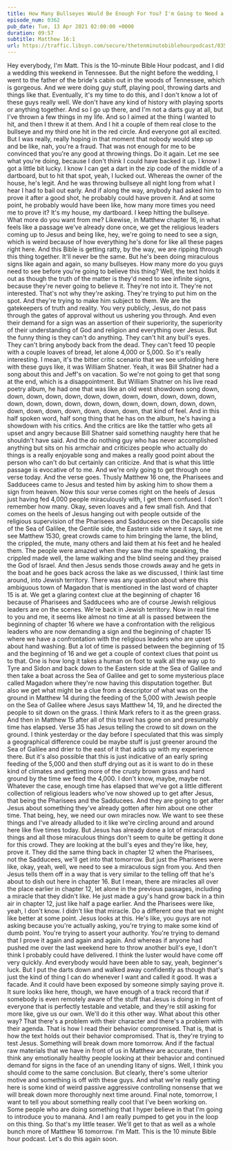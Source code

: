 ```yaml
---
title: How Many Bullseyes Would Be Enough For You? I'm Going to Need a Number.
episode_num: 0362
pub_date: Tue, 13 Apr 2021 02:00:00 +0000
duration: 09:57
subtitle: Matthew 16:1
url: https://traffic.libsyn.com/secure/thetenminutebiblehourpodcast/0357a.mp3
---
```


 Hey everybody, I'm Matt. This is the 10-minute Bible Hour podcast, and I did a wedding this weekend in Tennessee. But the night before the wedding, I went to the father of the bride's cabin out in the woods of Tennessee, which is gorgeous. And we were doing guy stuff, playing pool, throwing darts and things like that. Eventually, it's my time to do this, and I don't know a lot of these guys really well. We don't have any kind of history with playing sports or anything together. And so I go up there, and I'm not a darts guy at all, but I've thrown a few things in my life. And so I aimed at the thing I wanted to hit, and then I threw it at them. And I hit a couple of them real close to the bullseye and my third one hit in the red circle. And everyone got all excited. But I was really, really hoping in that moment that nobody would step up and be like, nah, you're a fraud. That was not enough for me to be convinced that you're any good at throwing things. Do it again. Let me see what you're doing, because I don't think I could have backed it up. I know I got a little bit lucky. I know I can get a dart in the zip code of the middle of a dartboard, but to hit that spot, yeah, I lucked out. Whereas the owner of the house, he's legit. And he was throwing bullseye all night long from what I hear I had to bail out early. And if along the way, anybody had asked him to prove it after a good shot, he probably could have proven it. And at some point, he probably would have been like, how many more times you need me to prove it? It's my house, my dartboard. I keep hitting the bullseye. What more do you want from me? Likewise, in Matthew chapter 16, in what feels like a passage we've already done once, we get the religious leaders coming up to Jesus and being like, hey, we're going to need to see a sign, which is weird because of how everything he's done for like all these pages right here. And this Bible is getting ratty, by the way, we are ripping through this thing together. It'll never be the same. But he's been doing miraculous signs like again and again, so many bullseyes. How many more do you guys need to see before you're going to believe this thing? Well, the text holds it out as though the truth of the matter is they'd need to see infinite signs, because they're never going to believe it. They're not into it. They're not interested. That's not why they're asking. They're trying to put him on the spot. And they're trying to make him subject to them. We are the gatekeepers of truth and reality. You very publicly, Jesus, do not pass through the gates of approval without us ushering you through. And even their demand for a sign was an assertion of their superiority, the superiority of their understanding of God and religion and everything over Jesus. But the funny thing is they can't do anything. They can't hit any bull's eyes. They can't bring anybody back from the dead. They can't feed 10 people with a couple loaves of bread, let alone 4,000 or 5,000. So it's really interesting. I mean, it's the bitter critic scenario that we see unfolding here with these guys like, it was William Shatner. Yeah, it was Bill Shatner had a song about this and Jeff's on vacation. So we're not going to get that song at the end, which is a disappointment. But William Shatner on his live read poetry album, he had one that was like an old west showdown song down, down, down, down, down, down, down, down, down, down, down, down, down, down, down, down, down, down, down, down, down, down, down, down, down, down, down, down, down, down, that kind of feel. And in this half spoken word, half song thing that he has on the album, he's having a showdown with his critics. And the critics are like the tattler who gets all upset and angry because Bill Shatner said something naughty here that he shouldn't have said. And the do nothing guy who has never accomplished anything but sits on his armchair and criticizes people who actually do things is a really enjoyable song and makes a really good point about the person who can't do but certainly can criticize. And that is what this little passage is evocative of to me. And we're only going to get through one verse today. And the verse goes. Thusly Matthew 16 one, the Pharisees and Sadducees came to Jesus and tested him by asking him to show them a sign from heaven. Now this sour verse comes right on the heels of Jesus just having fed 4,000 people miraculously with, I get them confused. I don't remember how many. Okay, seven loaves and a few small fish. And that comes on the heels of Jesus hanging out with people outside of the religious supervision of the Pharisees and Sadducees on the Decapolis side of the Sea of Galilee, the Gentile side, the Eastern side where it says, let me see Matthew 1530, great crowds came to him bringing the lame, the blind, the crippled, the mute, many others and laid them at his feet and he healed them. The people were amazed when they saw the mute speaking, the crippled made well, the lame walking and the blind seeing and they praised the God of Israel. And then Jesus sends those crowds away and he gets in the boat and he goes back across the lake as we discussed, I think last time around, into Jewish territory. There was any question about where this ambiguous town of Magadon that is mentioned in the last word of chapter 15 is at. We get a glaring context clue at the beginning of chapter 16 because of Pharisees and Sadducees who are of course Jewish religious leaders are on the scenes. We're back in Jewish territory. Now in real time to you and me, it seems like almost no time at all is passed between the beginning of chapter 16 where we have a confrontation with the religious leaders who are now demanding a sign and the beginning of chapter 15 where we have a confrontation with the religious leaders who are upset about hand washing. But a lot of time is passed between the beginning of 15 and the beginning of 16 and we get a couple of context clues that point us to that. One is how long it takes a human on foot to walk all the way up to Tyre and Sidon and back down to the Eastern side at the Sea of Galilee and then take a boat across the Sea of Galilee and get to some mysterious place called Magadon where they're now having this disputation together. But also we get what might be a clue from a descriptor of what was on the ground in Matthew 14 during the feeding of the 5,000 with Jewish people on the Sea of Galilee where Jesus says Matthew 14, 19, and he directed the people to sit down on the grass. I think Mark refers to it as the green grass. And then in Matthew 15 after all of this travel has gone on and presumably time has elapsed. Verse 35 has Jesus telling the crowd to sit down on the ground. I think yesterday or the day before I speculated that this was simply a geographical difference could be maybe stuff is just greener around the Sea of Galilee and drier to the east of it that adds up with my experience there. But it's also possible that this is just indicative of an early spring feeding of the 5,000 and then stuff drying out as it is want to do in these kind of climates and getting more of the crusty brown grass and hard ground by the time we feed the 4,000. I don't know, maybe, maybe not. Whatever the case, enough time has elapsed that we've got a little different collection of religious leaders who've now showed up to get after Jesus, that being the Pharisees and the Sadducees. And they are going to get after Jesus about something they've already gotten after him about one other time. That being, hey, we need our own miracles now. We want to see these things and I've already alluded to it like we're circling around and around here like five times today. But Jesus has already done a lot of miraculous things and all those miraculous things don't seem to quite be getting it done for this crowd. They are looking at the bull's eyes and they're like, hey, prove it. They did the same thing back in chapter 12 when the Pharisees, not the Sadducees, we'll get into that tomorrow. But just the Pharisees were like, okay, yeah, well, we need to see a miraculous sign from you. And then Jesus tells them off in a way that is very similar to the telling off that he's about to dish out here in chapter 16. But I mean, there are miracles all over the place earlier in chapter 12, let alone in the previous passages, including a miracle that they didn't like. He just made a guy's hand grow back in a thin air in chapter 12, just like half a page earlier. And the Pharisees were like, yeah, I don't know. I didn't like that miracle. Do a different one that we might like better at some point. Jesus looks at this. He's like, you guys are not asking because you're actually asking, you're trying to make some kind of dumb point. You're trying to assert your authority. You're trying to demand that I prove it again and again and again. And whereas if anyone had pushed me over the last weekend here to throw another bull's eye, I don't think I probably could have delivered. I think the luster would have come off very quickly. And everybody would have been able to say, yeah, beginner's luck. But I put the darts down and walked away confidently as though that's just the kind of thing I can do whenever I want and called it good. It was a facade. And it could have been exposed by someone simply saying prove it. It sure looks like here, though, we have enough of a track record that if somebody is even remotely aware of the stuff that Jesus is doing in front of everyone that is perfectly testable and vetable, and they're still asking for more like, give us our own. We'll do it this other way. What about this other way? That there's a problem with their character and there's a problem with their agenda. That is how I read their behavior compromised. That is, that is how the text holds out their behavior compromised. That is, they're trying to test Jesus. Something will break down more tomorrow. And if the factual raw materials that we have in front of us in Matthew are accurate, then I think any emotionally healthy people looking at their behavior and continued demand for signs in the face of an unending litany of signs. Well, I think you should come to the same conclusion. But clearly, there's some ulterior motive and something is off with these guys. And what we're really getting here is some kind of weird passive aggressive controlling nonsense that we will break down more thoroughly next time around. Final note, tomorrow, I want to tell you about something really cool that I've been working on. Some people who are doing something that I hyper believe in that I'm going to introduce you to manana. And I am really pumped to get you in the loop on this thing. So that's my little teaser. We'll get to that as well as a whole bunch more of Matthew 16 tomorrow. I'm Matt. This is the 10 minute Bible hour podcast. Let's do this again soon.